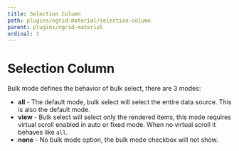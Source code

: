 ```yaml
---
title: Selection Column
path: plugins/ngrid-material/selection-column
parent: plugins/ngrid-material
ordinal: 1
---
```

# Selection Column

<div pbl-example-view="pbl-selection-column-example"></div>

Bulk mode defines the behavior of bulk select, there are 3 modes:

- **all** - The default mode, bulk select will select the entire data source. This is also the default mode.
- **view** - Bulk select will select only the rendered items, this mode requires virtual scroll enabled in auto or fixed mode. When no virtual scroll it behaves like `all`.
- **none** - No bulk mode option, the bulk mode checkbox will not show.

<div pbl-example-view="pbl-bulk-mode-and-virtual-scroll-example"></div>
